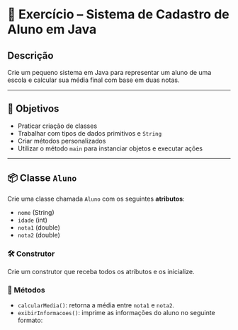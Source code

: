 # 🧠 Exercício – Sistema de Cadastro de Aluno em Java

## Descrição

Crie um pequeno sistema em Java para representar um aluno de uma escola e calcular sua média final com base em duas notas.

---

## 🎯 Objetivos

- Praticar criação de classes
- Trabalhar com tipos de dados primitivos e `String`
- Criar métodos personalizados
- Utilizar o método `main` para instanciar objetos e executar ações

---

## 📦 Classe `Aluno`

Crie uma classe chamada `Aluno` com os seguintes **atributos**:

- `nome` (String)
- `idade` (int)
- `nota1` (double)
- `nota2` (double)

### 🛠 Construtor

Crie um construtor que receba todos os atributos e os inicialize.

### 🔧 Métodos

- `calcularMedia()`: retorna a média entre `nota1` e `nota2`.
- `exibirInformacoes()`: imprime as informações do aluno no seguinte formato:
